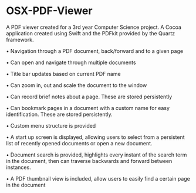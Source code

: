# OSX-PDF-Viewer

A PDF viewer created for a 3rd year Computer Science project. A Cocoa application created using Swift and the PDFkit provided by the Quartz framework.

•	Navigation through a PDF document, back/forward and to a given page

•	Can open and navigate through multiple documents

•	Title bar updates based on current PDF name

•	Can zoom in, out and scale the document to the window

•	Can record brief notes about a page. These are stored persistently

•	Can bookmark pages in a document with a custom name for easy identification. These are stored persistently.

•	Custom menu structure is provided

•	A start up screen is displayed, allowing users to select from a persistent list of recently opened documents or open a new document.

•	Document search is provided, highlights every instant of the search term in the document, then can traverse backwards and forward between instances.

•	A PDF thumbnail view is included, allow users to easily find a certain page in the document
